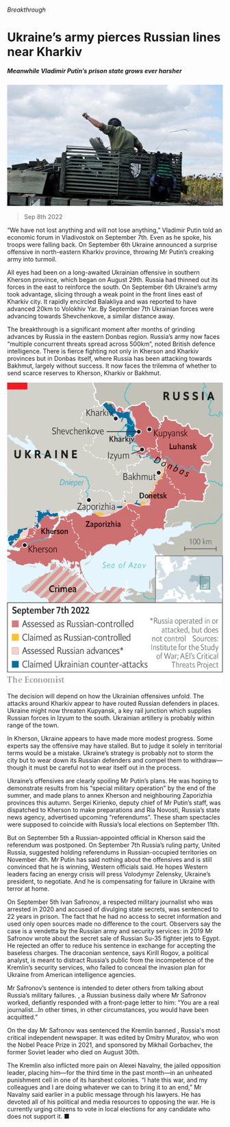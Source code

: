###### Breakthrough

# Ukraine’s army pierces Russian lines near Kharkiv 

##### Meanwhile Vladimir Putin’s prison state grows ever harsher 

![image](images/20220910_EUP506.jpg) 

> Sep 8th 2022 

“We have not lost anything and will not lose anything,” Vladimir Putin told an economic forum in Vladivostok on September 7th. Even as he spoke, his troops were falling back. On September 6th Ukraine announced a surprise offensive in north-eastern Kharkiv province, throwing Mr Putin’s creaking army into turmoil. 

All eyes had been on a long-awaited Ukrainian offensive in southern Kherson province, which began on August 29th. Russia had thinned out its forces in the east to reinforce the south. On September 6th Ukraine’s army took advantage, slicing through a weak point in the front lines east of Kharkiv city. It rapidly encircled Balakliya and was reported to have advanced 20km to Volokhiv Yar. By September 7th Ukrainian forces were advancing towards Shevchenkove, a similar distance away. 

The breakthrough is a significant moment after months of grinding advances by Russia in the eastern Donbas region. Russia’s army now faces “multiple concurrent threats spread across 500km”, noted British defence intelligence. There is fierce fighting not only in Kherson and Kharkiv provinces but in Donbas itself, where Russia has been attacking towards Bakhmut, largely without success. It now faces the trilemma of whether to send scarce reserves to Kherson, Kharkiv or Bakhmut. 

![image](images/20220910_EUM962.png) 


The decision will depend on how the Ukrainian offensives unfold. The attacks around Kharkiv appear to have routed Russian defenders in places. Ukraine might now threaten Kupyansk, a key rail junction which supplies Russian forces in Izyum to the south. Ukrainian artillery is probably within range of the town. 

In Kherson, Ukraine appears to have made more modest progress. Some experts say the offensive may have stalled. But to judge it solely in territorial terms would be a mistake. Ukraine’s strategy is probably not to storm the city but to wear down its Russian defenders and compel them to withdraw—though it must be careful not to wear itself out in the process.

Ukraine’s offensives are clearly spoiling Mr Putin’s plans. He was hoping to demonstrate results from his “special military operation” by the end of the summer, and made plans to annex Kherson and neighbouring Zaporizhia provinces this autumn. Sergei Kirienko, deputy chief of Mr Putin’s staff, was dispatched to Kherson to make preparations and Ria Novosti, Russia’s state news agency, advertised upcoming “referendums”. These sham spectacles were supposed to coincide with Russia’s local elections on September 11th. 

But on September 5th a Russian-appointed official in Kherson said the referendum was postponed. On September 7th Russia’s ruling party, United Russia, suggested holding referendums in Russian-occupied territories on November 4th. Mr Putin has said nothing about the offensives and is still convinced that he is winning, Western officials said. He hopes Western leaders facing an energy crisis will press Volodymyr Zelensky, Ukraine’s president, to negotiate. And he is compensating for failure in Ukraine with terror at home. 

On September 5th Ivan Safronov, a respected military journalist who was arrested in 2020 and accused of divulging state secrets, was sentenced to 22 years in prison. The fact that he had no access to secret information and used only open sources made no difference to the court. Observers say the case is a vendetta by the Russian army and security services: in 2019 Mr Safronov wrote about the secret sale of Russian Su-35 fighter jets to Egypt. He rejected an offer to reduce his sentence in exchange for accepting the baseless charges. The draconian sentence, says Kirill Rogov, a political analyst, is meant to distract Russia’s public from the incompetence of the Kremlin’s security services, who failed to conceal the invasion plan for Ukraine from American intelligence agencies.

Mr Safronov’s sentence is intended to deter others from talking about Russia’s military failures. , a Russian business daily where Mr Safronov worked, defiantly responded with a front-page letter to him: “You are a real journalist…In other times, in other circumstances, you would have been acquitted.”

On the day Mr Safronov was sentenced the Kremlin banned , Russia&#39;s most critical independent newspaper. It was edited by Dmitry Muratov, who won the Nobel Peace Prize in 2021, and sponsored by Mikhail Gorbachev, the former Soviet leader who died on August 30th. 

The Kremlin also inflicted more pain on Alexei Navalny, the jailed opposition leader, placing him—for the third time in the past month—in an unheated punishment cell in one of its harshest colonies. “I hate this war, and my colleagues and I are doing whatever we can to bring it to an end,” Mr Navalny said earlier in a public message through his lawyers. He has devoted all of his political and media resources to opposing the war. He is currently urging citizens to vote in local elections for any candidate who does not support it. ■


